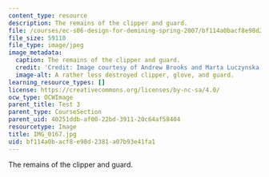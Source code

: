 ```yaml
---
content_type: resource
description: The remains of the clipper and guard.
file: /courses/ec-s06-design-for-demining-spring-2007/bf114a0bacf8e98d2381a07b93e41fa1_IMG_0167.jpg
file_size: 59110
file_type: image/jpeg
image_metadata:
  caption: The remains of the clipper and guard.
  credit: 'Credit: Image courtesy of Andrew Brooks and Marta Luczynska.'
  image-alt: A rather less destroyed clipper, glove, and guard.
learning_resource_types: []
license: https://creativecommons.org/licenses/by-nc-sa/4.0/
ocw_type: OCWImage
parent_title: Test 3
parent_type: CourseSection
parent_uid: 40251ddb-af00-22bd-3911-20c64af58404
resourcetype: Image
title: IMG_0167.jpg
uid: bf114a0b-acf8-e98d-2381-a07b93e41fa1
---
```

The remains of the clipper and guard.